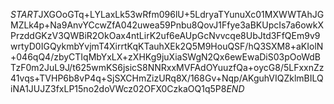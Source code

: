 $START$JXGOoGTq+LYLaxLk53wRfm096lU+5LdryaTYunuXc01MXWWTAhJGMZLk4p+Na9AnvYCcwZfA042uwea59Pnbu8QovJ1Ffye3aBKUpcIs7a6owkXPrzddGKzV3QWBiR2OkOax4ntLirK2uf6eAUpGcNvvcqe8UbJtd3FfQEm9v9wrtyD0IGQykmbYvjmT4XirrtKqKTauhXEk2Q5M9HouQSF/hQ3SXM8+aKIolN+046qQ4/zbyCTIqMbYxLX+zXHKg9juXiaSWgN2Qx6ewEwaDiS03pOoWdBTzF0m2JuL9J/t625wmKS6jsicS8NNRxxMVFAdOYuuzfQa+oycG8/5LFxxnZz41vqs+TVHP6b8vP4q+SjSXCHmZizURq8X/168Gv+Nqp/AKguhVIQZklmBILQiNA1JUJZ3fxLP15no2doVWcz02OFX0CzkaOQ1q5P8$END$